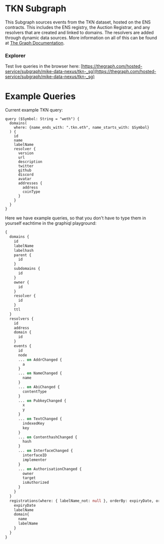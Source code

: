 # TKN Subgraph

This Subgraph sources events from the TKN dataset, hosted on the ENS contracts. This includes the ENS registry, the Auction Registrar, and any resolvers that are created and linked to domains. The resolvers are added through dynamic data sources. More information on all of this can be found at [The Graph Documentation](https://thegraph.com/docs/developer/quick-start/).

### Explorer
Test live queries in the browser here: [https://thegraph.com/hosted-service/subgraph/mike-data-nexus/tkn-_sg](https://thegraph.com/hosted-service/subgraph/mike-data-nexus/tkn-_sg)

# Example Queries

Current example TKN query:

```
query ($Symbol: String = "weth") {
  domains(
    where: {name_ends_with: ".tkn.eth", name_starts_with: $Symbol}
  ) {
    id
    name
    labelName
    resolver {
      version
      url
      description
      twitter
      github
      discord
      avatar
      addresses {
        address
        coinType
      }
    }
  }
}
```


Here we have example queries, so that you don't have to type them in yourself eachtime in the graphiql playground:

```graphql
{
  domains {
    id
    labelName
    labelhash
    parent {
      id
    }
    subdomains {
      id
    }
    owner {
      id
    }
    resolver {
      id
    }
    ttl
  }
  resolvers {
    id
    address
    domain {
      id
    }
    events {
      id
      node
      ... on AddrChanged {
        a
      }
      ... on NameChanged {
        name
      }
      ... on AbiChanged {
        contentType
      }
      ... on PubkeyChanged {
        x
        y
      }
      ... on TextChanged {
        indexedKey
        key
      }
      ... on ContenthashChanged {
        hash
      }
      ... on InterfaceChanged {
        interfaceID
        implementer
      }
      ... on AuthorisationChanged {
        owner
        target
        isAuthorized
      }
    }
  }
  registrations(where: { labelName_not: null }, orderBy: expiryDate, orderDirection: asc, first: 10, skip: 0) {
    expiryDate
    labelName
    domain{
      name
      labelName
    }
  }
}

```
